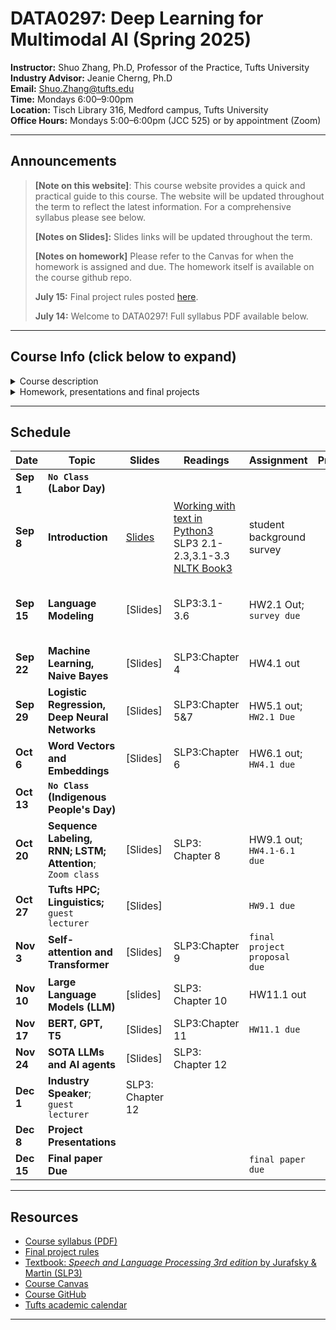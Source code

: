 # DATA0297: Deep Learning for Multimodal AI (Spring 2025)

**Instructor:** Shuo Zhang, Ph.D, Professor of the Practice, Tufts University   
**Industry Advisor:** Jeanie Cherng, Ph.D    
**Email:** [Shuo.Zhang@tufts.edu](mailto:Shuo.Zhang@tufts.edu)  
**Time:** Mondays 6:00–9:00pm  
**Location:** Tisch Library 316, Medford campus, Tufts University      
**Office Hours:** Mondays 5:00–6:00pm (JCC 525) or by appointment (Zoom)

---



## Announcements

> **[Note on this website]**: This course website provides a quick and practical guide to this course. The website will be updated throughout the term to reflect the latest information. For a comprehensive syllabus please see below.
> 
> **[Notes on Slides]:** Slides links will be updated throughout the term.
> 
> **[Notes on homework]** Please refer to the Canvas for when the homework is assigned and due. The homework itself is available on the course github repo. 
>
> 
> 
> **July 15:** Final project rules posted [here](final-proj.md).
>
> **July 14:** Welcome to DATA0297! Full syllabus PDF available below.
>







---
## Course Info (click below to expand)
<details>
<summary> Course description </summary>
Artificial Intelligence (AI) employs a variety of modalities, including image, audio, and text to interact with the world around us. This course is designed to introduce students to the machine learning and deep learning techniques applied to data in multiple modalities. Students will gain a broad understanding of how these techniques are being applied to domain-specific problems ranging from computer vision to natural language processing to audio and music understanding. Students will gain hands-on experience implementing AI algorithms and building AI systems using popular ML tools and frameworks such as PyTorch and Tensorflow/Keras. The skills learned in this course will be valuable for career paths in various industries with a diverse product portfolio. Prerequisites: proficient in python coding; familiarity with probability, linear algebra and calculus (Spring)

</details>


<details>
<summary> Homework, presentations and final projects</summary>

To adapt to the rapidly evolving field of NLP, this course is designed to simulate the real-world environment of a R&D NLP/AI practitioner wherever possible. Instead of being a static, lecture and exam based course, the students will have plenty of opportunities to actively conduct independent research, collaborate with teammates, present their projects, and keep up with the SOTA research on NLP and AI. Each student will be assigned to a team in the class. Each team is reponsible for delivering multiple code reviews and presenting on research papers throughout the term. Students will then have the opportunity to form their own teams to conduct a month-long research project on a topic of interest that will result in a final paper with the potential to submit to a conference for publication.
</details>

---

## Schedule

| Date                          | Topic|Slides| Readings  | Assignment| Presentation | Notes|
|------------|-----------------------------------------|------------------------------------------------------------------------------------|--------------------------------------------------------------------------|-----------------|--------------|----|
| **Sep 1** | **```No Class``` (Labor Day)**              |             
| **Sep 8** | **Introduction**           | [Slides](https://tufts.app.box.com/file/1304995840257?s=tu41828b9wi18h0vhkid727ki0ubfnqg ) | [Working with text in Python3](https://people.cs.georgetown.edu/nschneid/cosc572/s23/02_py-notes.html) <br> SLP3 2.1-2.3,3.1-3.3<br>[NLTK Book3](https://www.nltk.org/book/ch03.html) |        student background survey         |              |
| **Sep 15** | **Language Modeling**        | [Slides] | SLP3:3.1-3.6                   | HW2.1 Out; ```survey due```|    |team assignment; homework logistics; github intro
| **Sep 22**  | **Machine Learning, Naive Bayes**        | [Slides] | SLP3:Chapter 4   |         HW4.1 out        |              |
| **Sep 29** | **Logistic Regression, Deep Neural Networks**    | [Slides] |     SLP3:Chapter 5&7       | HW5.1 out; ```HW2.1 Due```         |              | DNN software: Tensorflow Keras
| **Oct 6** | **Word Vectors and Embeddings**     | [Slides]| SLP3:Chapter 6            | HW6.1 out; ```HW4.1 due```      |              |
| **Oct 13** | **```No Class``` (Indigenous People's Day)**              |                                                                                    |                                                                          |                 |              |
| **Oct 20** | **Sequence Labeling, RNN; LSTM; Attention**;     ```Zoom class```            | [Slides] | SLP3: Chapter 8                  | HW9.1 out; ```HW4.1-6.1 due```        |              |
| **Oct 27**  | **Tufts HPC; Linguistics;**  ```guest lecturer```                   | [Slides] |              |      ```HW9.1 due```           |              |
| **Nov 3** | **Self-attention and Transformer**                    | [Slides] | SLP3:Chapter 9                | ```final project proposal due```       |              |
| **Nov 10** | **Large Language Models (LLM)** | [slides] |     SLP3: Chapter 10       |        HW11.1 out         |            |
| **Nov 17** | **BERT, GPT, T5**                      | [Slides] | SLP3:Chapter 11             |     ```HW11.1 due```  |              |
| **Nov 24**  | **SOTA LLMs and AI agents**                     | [Slides] | SLP3: Chapter 12               |                 |              |
| **Dec 1**  | **Industry Speaker**; ```guest lecturer```              | SLP3: Chapter 12|                |          |              |                                                                                   |                                                                          |                 |              |
| **Dec 8** | **Project Presentations**                   |                                                                                    |                                                                          |       |              |
| **Dec 15** | **Final paper Due**                   |                                                                                    |                                                                          |  ```final paper due```     |              |


---

## Resources

- [Course syllabus (PDF)](DATA0297_syllabus_NLP.pdf) 
- [Final project rules](final-proj.md)
- [Textbook: <i>Speech and Language Processing 3rd edition</i> by Jurafsky & Martin (SLP3)](https://web.stanford.edu/~jurafsky/slp3/ed3book_Jan25.pdf)
- [Course Canvas](https://canvas.tufts.edu/courses/67839)
- [Course GitHub](https://github.com/data0297/nlp)
- [Tufts academic calendar](https://students.tufts.edu/registrar/courses-and-calendars/academic-calendar)




---
